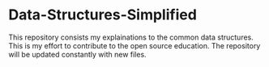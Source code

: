 # Data-Structures-Simplified
This repository consists my explainations to the common data structures. This is my effort to contribute to the open source education. The repository will be updated constantly with new files. 
